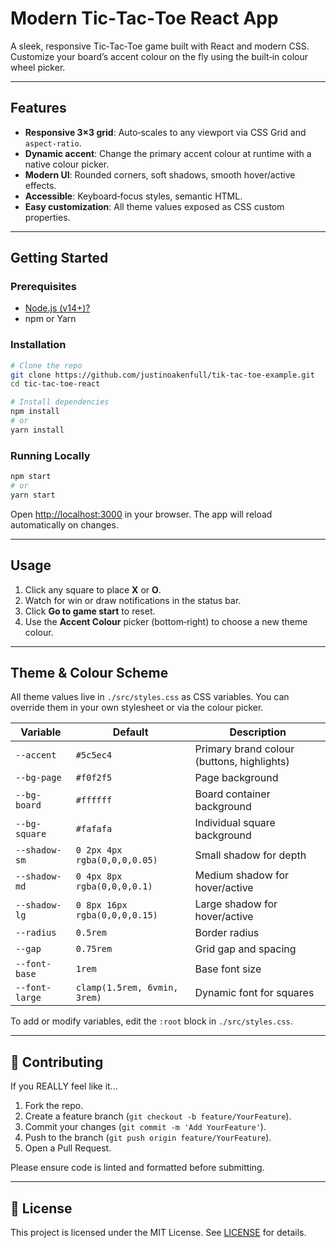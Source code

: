 # Modern Tic‑Tac‑Toe React App

A sleek, responsive Tic‑Tac‑Toe game built with React and modern CSS. Customize your board’s accent colour on the fly using the built‑in colour wheel picker.

---

## Features

* **Responsive 3×3 grid**: Auto‑scales to any viewport via CSS Grid and `aspect-ratio`.
* **Dynamic accent**: Change the primary accent colour at runtime with a native colour picker.
* **Modern UI**: Rounded corners, soft shadows, smooth hover/active effects.
* **Accessible**: Keyboard‑focus styles, semantic HTML.
* **Easy customization**: All theme values exposed as CSS custom properties.

---

## Getting Started

### Prerequisites

* [Node.js (v14+)?](https://nodejs.org/)
* npm or Yarn

### Installation

```bash
# Clone the repo
git clone https://github.com/justinoakenfull/tik-tac-toe-example.git
cd tic‑tac‑toe-react

# Install dependencies
npm install
# or
yarn install
```

### Running Locally

```bash
npm start
# or
yarn start
```

Open [http://localhost:3000](http://localhost:3000) in your browser. The app will reload automatically on changes.

---

## Usage

1. Click any square to place **X** or **O**.
2. Watch for win or draw notifications in the status bar.
3. Click **Go to game start** to reset.
4. Use the **Accent Colour** picker (bottom‑right) to choose a new theme colour.

---

## Theme & Colour Scheme

All theme values live in `./src/styles.css` as CSS variables. You can override them in your own stylesheet or via the colour picker.

| Variable       | Default                      | Description                               |
| -------------- | ---------------------------- | ----------------------------------------- |
| `--accent`     | `#5c5ec4`                    | Primary brand colour (buttons, highlights) |
| `--bg-page`    | `#f0f2f5`                    | Page background                           |
| `--bg-board`   | `#ffffff`                    | Board container background                |
| `--bg-square`  | `#fafafa`                    | Individual square background              |
| `--shadow-sm`  | `0 2px 4px rgba(0,0,0,0.05)` | Small shadow for depth                    |
| `--shadow-md`  | `0 4px 8px rgba(0,0,0,0.1)`  | Medium shadow for hover/active            |
| `--shadow-lg`  | `0 8px 16px rgba(0,0,0,0.15)`  | Large shadow for hover/active            |
| `--radius`     | `0.5rem`                     | Border radius                             |
| `--gap`        | `0.75rem`                    | Grid gap and spacing                      |
| `--font-base`  | `1rem`                       | Base font size                            |
| `--font-large` | `clamp(1.5rem, 6vmin, 3rem)` | Dynamic font for squares                  |

To add or modify variables, edit the `:root` block in `./src/styles.css`.

---

## 🤝 Contributing

If you REALLY feel like it...

1. Fork the repo.
2. Create a feature branch (`git checkout -b feature/YourFeature`).
3. Commit your changes (`git commit -m 'Add YourFeature'`).
4. Push to the branch (`git push origin feature/YourFeature`).
5. Open a Pull Request.

Please ensure code is linted and formatted before submitting.

---

## 📄 License

This project is licensed under the MIT License. See [LICENSE](LICENSE) for details.
